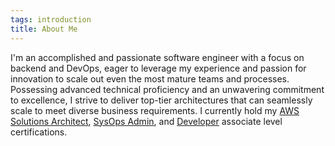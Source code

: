 ```yaml
---
tags: introduction
title: About Me
---
```


I'm an accomplished and passionate software engineer with a focus on backend and DevOps, eager to leverage my experience and passion for innovation to scale out even the most mature teams and processes. Possessing advanced technical proficiency and an unwavering commitment to excellence, I strive to deliver top-tier architectures that can seamlessly scale to meet diverse business requirements. I currently hold my [AWS Solutions Architect](https://www.credly.com/badges/6c2db063-db65-4a9f-a27b-9d71e5506543/public_url), [SysOps Admin](https://www.credly.com/badges/4dc7ae75-b50d-44fa-97bf-f02af863be3c/public_url), and [Developer](https://www.credly.com/badges/d2ed3bcb-b809-4c3e-9164-3a1bf96a4731/public_url) associate level certifications.

